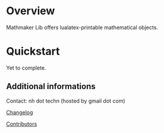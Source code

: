 Overview
========

Mathmaker Lib offers lualatex-printable mathematical objects.

Quickstart
==========

Yet to complete.

Additional informations
-----------------------

Contact: nh dot techn (hosted by gmail dot com)

[Changelog](https://github.com/nicolashainaux/mathmakerlib/blob/master/CHANGELOG.rst)

[Contributors](https://github.com/nicolashainaux/mathmakerlib/blob/master/CONTRIBUTORS.rst)
